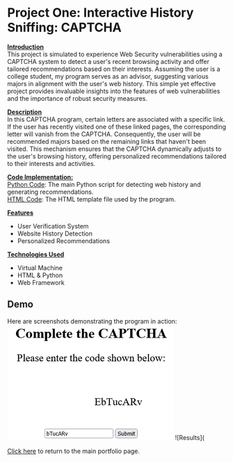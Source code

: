 # <b>Project One: Interactive History Sniffing: CAPTCHA </b><br />

<ins><b>Introduction</ins></b><br />
This project is simulated to experience Web Security vulnerabilities using a CAPTCHA system to detect a user's recent browsing activity and offer tailored recommendations based on their interests. Assuming the user is a college student, my program serves as an advisor, suggesting various majors in alignment with the user's web history. This simple yet effective project provides invaluable insights into the features of web vulnerabilities and the importance of robust security measures. 

<ins><b>Description</ins></b><br />
In this CAPTCHA program, certain letters are associated with a specific link. If the user has recently visited one of these linked pages, the corresponding letter will vanish from the CAPTCHA. Consequently, the user will be recommended majors based on the remaining links that haven't been visited. This mechanism ensures that the CAPTCHA dynamically adjusts to the user's browsing history, offering personalized recommendations tailored to their interests and activities.


<ins><b> Code Implementation: </ins></b><br />
[Python Code](history.py): The main Python script for detecting web history and generating recommendations. <br />
[HTML Code](question.tpl): The HTML template file used by the program.

<ins><b>Features</ins></b>
- User Verification System
- Website History Detection
- Personalized Recommendations

<ins><b>Technologies Used</ins></b>

- Virtual Machine 
- HTML & Python
- Web Framework

## Demo
Here are screenshots demonstrating the program in action:<br />
![CAPTCHA Input](CAPTCHA.png)
![Results](

[Click here](https://github.com/Geremyycx/Signature-Work-Portfolio.git) to return to the main portfolio page.


